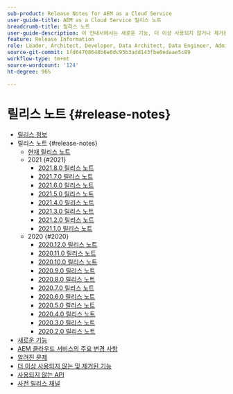 ```yaml
---
sub-product: Release Notes for AEM as a Cloud Service
user-guide-title: AEM as a Cloud Service 릴리스 노트
breadcrumb-title: 릴리스 노트
user-guide-description: 이 안내서에서는 새로운 기능, 더 이상 사용되지 않거나 제거된 기능 및 알려진 문제 등 Experience Manager as a Cloud Service의 최신 릴리스에 대한 중요 정보를 제공합니다.
feature: Release Information
role: Leader, Architect, Developer, Data Architect, Data Engineer, Admin, User
source-git-commit: 1fd64708648b6e0dc95b3add143fbe0edaae5c89
workflow-type: tm+mt
source-wordcount: '124'
ht-degree: 96%

---
```



# 릴리스 노트 {#release-notes}

+ [릴리스 정보](/help/release-notes/home.md)
+ 릴리스 노트 {#release-notes}
   + [현재 릴리스 노트](/help/release-notes/release-notes-cloud/release-notes-current.md)
   + 2021 {#2021}
      + [2021.8.0 릴리스 노트](/help/release-notes/release-notes-cloud/2021/release-notes-2021-8-0.md)
      + [2021.7.0 릴리스 노트](/help/release-notes/release-notes-cloud/2021/release-notes-2021-7-0.md)
      + [2021.6.0 릴리스 노트](/help/release-notes/release-notes-cloud/2021/release-notes-2021-6-0.md)
      + [2021.5.0 릴리스 노트](/help/release-notes/release-notes-cloud/2021/release-notes-2021-5-0.md)
      + [2021.4.0 릴리스 노트](/help/release-notes/release-notes-cloud/2021/release-notes-2021-4-0.md)
      + [2021.3.0 릴리스 노트](/help/release-notes/release-notes-cloud/2021/release-notes-2021-3-0.md)
      + [2021.2.0 릴리스 노트](/help/release-notes/release-notes-cloud/2021/release-notes-2021-2-0.md)
      + [2021.1.0 릴리스 노트](/help/release-notes/release-notes-cloud/2021/release-notes-2021-1-0.md)
   + 2020 {#2020}
      + [2020.12.0 릴리스 노트](/help/release-notes/release-notes-cloud/2020/release-notes-2020-12-0.md)
      + [2020.11.0 릴리스 노트](/help/release-notes/release-notes-cloud/2020/release-notes-2020-11-0.md)
      + [2020.10.0 릴리스 노트](/help/release-notes/release-notes-cloud/2020/release-notes-2020-10-0.md)
      + [2020.9.0 릴리스 노트](/help/release-notes/release-notes-cloud/2020/release-notes-2020-9-0.md)
      + [2020.8.0 릴리스 노트](/help/release-notes/release-notes-cloud/2020/release-notes-2020-8-0.md)
      + [2020.7.0 릴리스 노트](/help/release-notes/release-notes-cloud/2020/release-notes-2020-7-0.md)
      + [2020.6.0 릴리스 노트](/help/release-notes/release-notes-cloud/2020/release-notes-2020-6-0.md)
      + [2020.5.0 릴리스 노트](/help/release-notes/release-notes-cloud/2020/release-notes-2020-5-0.md)
      + [2020.4.0 릴리스 노트](/help/release-notes/release-notes-cloud/2020/release-notes-2020-4-0.md)
      + [2020.3.0 릴리스 노트](/help/release-notes/release-notes-cloud/2020/release-notes-2020-3-0.md)
      + [2020.2.0 릴리스 노트](/help/release-notes/release-notes-cloud/2020/release-notes-2020-2-0.md)
+ [새로운 기능 ](what-is-new.md)
+ [AEM 클라우드 서비스의 주요 변경 사항](aem-cloud-changes.md)
+ [알려진 문제](known-issues.md)
+ [더 이상 사용되지 않는 및 제거된 기능](deprecated-removed-features.md)
+ [사용되지 않는 API](deprecated-apis.md)
+ [사전 릴리스 채널](prerelease.md)
